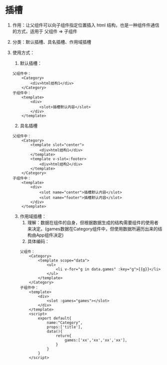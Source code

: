 # 插槽

1. 作用：让父组件可以向子组件指定位置插入 html 结构，也是一种组件件通信的方式，适用于 父组件 => 子组件


2. 分类：默认插槽、具名插槽、作用域插槽


3. 使用方式：
    1. 默认插槽：
    ```
    父组件中：
        <Category>
            <div>html结构1</div>
        </Category>
    子组件中：
        <template>
            <div>
                <slot>插槽默认内容</slot>
            </div>
        </template>
    ```

    2. 具名插槽
    ```
    父组件中：
        <Category>
            <template slot="center">
                <div>html结构1</div>
            </template>
            <template v-slot=:footer>
                <div>html结构2</div>
            </template>
        </Category>
    子组件中：
        <template>
            <div>
                <slot name="center">插槽默认内容</slot>
                <slot name="footer">插槽默认内容</slot>
            </div>
        </template>
    ```

    3. 作用域插槽：
        1. 理解：数据在组件的自身，但根据数据生成的结构需要组件的使用者来决定。(games数据在Category组件中，但使用数据所遍历出来的结构由App组件决定)
        2. 具体编码：
        ```
        父组件：
            <Category>
                <template scope="data">
                    <ul>
                        <li v-for="g in data.games" :key="g">{{g}}</li>
                    </ul>
                </template>
            </Category>
        子组件中：
            <template>
                <div>
                    <slot :games="games"></slot>
                </div>
            </template>
            <script>
                export default{
                    name:"Category",
                    props:['title'],
                    data(){
                        return{
                            games:['xx','xx','xx','xx'],
                        }
                    }
                }
            </script>
        ```


